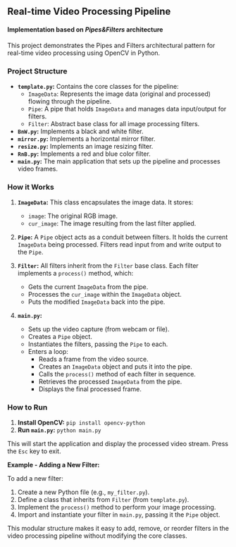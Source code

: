 ## Real-time Video Processing Pipeline

#### Implementation based on *Pipes&Filters* architecture


This project demonstrates the Pipes and Filters architectural pattern for real-time video processing using OpenCV in Python. 

### Project Structure

- **`template.py`:** Contains the core classes for the pipeline:
    - `ImageData`: Represents the image data (original and processed) flowing through the pipeline.
    - `Pipe`: A pipe that holds `ImageData` and manages data input/output for filters.
    - `Filter`: Abstract base class for all image processing filters.
- **`BnW.py`:** Implements a black and white filter.
- **`mirror.py`:** Implements a horizontal mirror filter.
- **`resize.py`:** Implements an image resizing filter.
- **`RnB.py`:** Implements a red and blue color filter.
- **`main.py`:** The main application that sets up the pipeline and processes video frames.

### How it Works

1. **`ImageData`:**  This class encapsulates the image data. It stores:
   - `image`: The original RGB image.
   - `cur_image`: The image resulting from the last filter applied.

2. **`Pipe`:**  A `Pipe` object acts as a conduit between filters. It holds the current `ImageData` being processed. Filters read input from and write output to the `Pipe`.

3. **`Filter`:** All filters inherit from the `Filter` base class. Each filter implements a `process()` method, which:
   - Gets the current `ImageData` from the pipe.
   - Processes the `cur_image` within the `ImageData` object.
   - Puts the modified `ImageData` back into the pipe.

4. **`main.py`:**
   - Sets up the video capture (from webcam or file).
   - Creates a `Pipe` object.
   - Instantiates the filters, passing the `Pipe` to each.
   - Enters a loop:
     - Reads a frame from the video source.
     - Creates an `ImageData` object and puts it into the pipe.
     - Calls the `process()` method of each filter in sequence.
     - Retrieves the processed `ImageData` from the pipe.
     - Displays the final processed frame.

### How to Run

1. **Install OpenCV:** `pip install opencv-python`
2. **Run `main.py`:** `python main.py`

This will start the application and display the processed video stream. Press the `Esc` key to exit.

**Example - Adding a New Filter:**

To add a new filter:

1. Create a new Python file (e.g., `my_filter.py`).
2. Define a class that inherits from `Filter` (from `template.py`).
3. Implement the `process()` method to perform your image processing.
4. Import and instantiate your filter in `main.py`, passing it the `Pipe` object.

This modular structure makes it easy to add, remove, or reorder filters in the video processing pipeline without modifying the core classes. 
